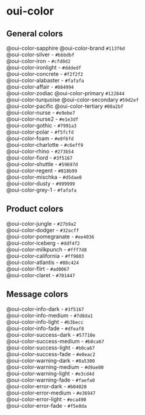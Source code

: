 # oui-color

<component-status cx-design="complete" ux="rc"></component-status>

## General colors

<div class="container-fluid row">
  <div class="col-xs-12 col-sm-3 col-md-2">
    <div class="oui-color-badge oui-color-badge_oui-color-sapphire">
      <span class="oui-color-badge__prop">@oui-color-sapphire</span>
      <span class="oui-color-badge__prop">@oui-color-brand</span>
      <span class="oui-color-badge__prop">
        <code>#113f6d</code>
      </span>
    </div>
  </div>

  <div class="col-xs-12 col-sm-3 col-md-2">
    <div class="oui-color-badge oui-color-badge_oui-color-silver">
      <span class="oui-color-badge__prop">@oui-color-silver</span>
      <span class="oui-color-badge__prop">-</span>
      <span class="oui-color-badge__prop">
        <code>#bbbdbf</code>
      </span>
    </div>
  </div>

  <div class="col-xs-12 col-sm-3 col-md-2">
    <div class="oui-color-badge oui-color-badge_oui-color-iron">
      <span class="oui-color-badge__prop">@oui-color-iron</span>
      <span class="oui-color-badge__prop">-</span>
      <span class="oui-color-badge__prop">
        <code>#cfd0d2</code>
      </span>
    </div>
  </div>

  <div class="col-xs-12 col-sm-3 col-md-2">
    <div class="oui-color-badge oui-color-badge_oui-color-ironlight">
      <span class="oui-color-badge__prop">@oui-color-ironlight</span>
      <span class="oui-color-badge__prop">-</span>
      <span class="oui-color-badge__prop">
        <code>#dddedf</code>
      </span>
    </div>
  </div>

  <div class="col-xs-12 col-sm-3 col-md-2">
    <div class="oui-color-badge oui-color-badge_oui-color-concrete">
      <span class="oui-color-badge__prop">@oui-color-concrete</span>
      <span class="oui-color-badge__prop">-</span>
      <span class="oui-color-badge__prop">
        <code>#f2f2f2</code>
      </span>
    </div>
  </div>

  <div class="col-xs-12 col-sm-3 col-md-2">
    <div class="oui-color-badge oui-color-badge_oui-color-alabaster">
      <span class="oui-color-badge__prop">@oui-color-alabaster</span>
      <span class="oui-color-badge__prop">-</span>
      <span class="oui-color-badge__prop">
        <code>#fafafa</code>
      </span>
    </div>
  </div>

  <div class="col-xs-12 col-sm-3 col-md-2">
    <div class="oui-color-badge oui-color-badge_oui-color-affair">
      <span class="oui-color-badge__prop">@oui-color-affair</span>
      <span class="oui-color-badge__prop">-</span>
      <span class="oui-color-badge__prop">
        <code>#884994</code>
      </span>
    </div>
  </div>

  <div class="col-xs-12 col-sm-3 col-md-2">
    <div class="oui-color-badge oui-color-badge_oui-color-zodiac">
      <span class="oui-color-badge__prop">@oui-color-zodiac</span>
      <span class="oui-color-badge__prop">@oui-color-primary</span>
      <span class="oui-color-badge__prop">
        <code>#122844</code>
      </span>
    </div>
  </div>

  <div class="col-xs-12 col-sm-3 col-md-2">
    <div class="oui-color-badge oui-color-badge_oui-color-turquoise">
      <span class="oui-color-badge__prop">@oui-color-turquoise</span>
      <span class="oui-color-badge__prop">@oui-color-secondary</span>
      <span class="oui-color-badge__prop">
        <code>#59d2ef</code>
      </span>
    </div>
  </div>

  <div class="col-xs-12 col-sm-3 col-md-2">
    <div class="oui-color-badge oui-color-badge_oui-color-pacific">
      <span class="oui-color-badge__prop">@oui-color-pacific</span>
      <span class="oui-color-badge__prop">@oui-color-tertiary</span>
      <span class="oui-color-badge__prop">
        <code>#00a2bf</code>
      </span>
    </div>
  </div>

  <div class="col-xs-12 col-sm-3 col-md-2">
    <div class="oui-color-badge oui-color-badge_oui-color-nurse">
      <span class="oui-color-badge__prop">@oui-color-nurse</span>
      <span class="oui-color-badge__prop">-</span>
      <span class="oui-color-badge__prop">
        <code>#e9ebe7</code>
      </span>
    </div>
  </div>

  <div class="col-xs-12 col-sm-3 col-md-2">
    <div class="oui-color-badge oui-color-badge_oui-color-nurse2">
      <span class="oui-color-badge__prop">@oui-color-nurse2</span>
      <span class="oui-color-badge__prop">-</span>
      <span class="oui-color-badge__prop">
        <code>#e1e3df</code>
      </span>
    </div>
  </div>

  <div class="col-xs-12 col-sm-3 col-md-2">
    <div class="oui-color-badge oui-color-badge_oui-color-gothic">
      <span class="oui-color-badge__prop">@oui-color-gothic</span>
      <span class="oui-color-badge__prop">-</span>
      <span class="oui-color-badge__prop">
        <code>#7991a3</code>
      </span>
    </div>
  </div>

  <div class="col-xs-12 col-sm-3 col-md-2">
    <div class="oui-color-badge oui-color-badge_oui-color-polar">
      <span class="oui-color-badge__prop">@oui-color-polar</span>
      <span class="oui-color-badge__prop">-</span>
      <span class="oui-color-badge__prop">
        <code>#f5fcfd</code>
      </span>
    </div>
  </div>

  <div class="col-xs-12 col-sm-3 col-md-2">
    <div class="oui-color-badge oui-color-badge_oui-color-foam">
      <span class="oui-color-badge__prop">@oui-color-foam</span>
      <span class="oui-color-badge__prop">-</span>
      <span class="oui-color-badge__prop">
        <code>#e0f6fd</code>
      </span>
    </div>
  </div>

  <div class="col-xs-12 col-sm-3 col-md-2">
    <div class="oui-color-badge oui-color-badge_oui-color-charlotte">
      <span class="oui-color-badge__prop">@oui-color-charlotte</span>
      <span class="oui-color-badge__prop">-</span>
      <span class="oui-color-badge__prop">
        <code>#c6eff9</code>
      </span>
    </div>
  </div>

  <div class="col-xs-12 col-sm-3 col-md-2">
    <div class="oui-color-badge oui-color-badge_oui-color-rhino">
      <span class="oui-color-badge__prop">@oui-color-rhino</span>
      <span class="oui-color-badge__prop">-</span>
      <span class="oui-color-badge__prop">
        <code>#273b54</code>
      </span>
    </div>
  </div>

  <div class="col-xs-12 col-sm-3 col-md-2">
    <div class="oui-color-badge oui-color-badge_oui-color-fiord">
      <span class="oui-color-badge__prop">@oui-color-fiord</span>
      <span class="oui-color-badge__prop">-</span>
      <span class="oui-color-badge__prop">
        <code>#3f5167</code>
      </span>
    </div>
  </div>

  <div class="col-xs-12 col-sm-3 col-md-2">
    <div class="oui-color-badge oui-color-badge_oui-color-shuttle">
      <span class="oui-color-badge__prop">@oui-color-shuttle</span>
      <span class="oui-color-badge__prop">-</span>
      <span class="oui-color-badge__prop">
        <code>#59697d</code>
      </span>
    </div>
  </div>

  <div class="col-xs-12 col-sm-3 col-md-2">
    <div class="oui-color-badge oui-color-badge_oui-color-regent">
      <span class="oui-color-badge__prop">@oui-color-regent</span>
      <span class="oui-color-badge__prop">-</span>
      <span class="oui-color-badge__prop">
        <code>#818b99</code>
      </span>
    </div>
  </div>

  <div class="col-xs-12 col-sm-3 col-md-2">
    <div class="oui-color-badge oui-color-badge_oui-color-mischka">
      <span class="oui-color-badge__prop">@oui-color-mischka</span>
      <span class="oui-color-badge__prop">-</span>
      <span class="oui-color-badge__prop">
        <code>#d5dae0</code>
      </span>
    </div>
  </div>

  <div class="col-xs-12 col-sm-3 col-md-2">
    <div class="oui-color-badge oui-color-badge_oui-color-dusty">
      <span class="oui-color-badge__prop">@oui-color-dusty</span>
      <span class="oui-color-badge__prop">-</span>
      <span class="oui-color-badge__prop">
        <code>#999999</code>
      </span>
    </div>
  </div>

  <div class="col-xs-12 col-sm-3 col-md-2">
    <div class="oui-color-badge oui-color-badge_oui-color-grey-1">
      <span class="oui-color-badge__prop">@oui-color-grey-1</span>
      <span class="oui-color-badge__prop">-</span>
      <span class="oui-color-badge__prop">
        <code>#fafafa</code>
      </span>
    </div>
  </div>
</div>

## Product colors

<div class="container-fluid row">
  <div class="col-xs-12 col-sm-3 col-md-2">
    <div class="oui-color-badge oui-color-badge_oui-color-jungle">
      <span class="oui-color-badge__prop">@oui-color-jungle</span>
      <span class="oui-color-badge__prop">-</span>
      <span class="oui-color-badge__prop">
        <code>#27b9a2</code>
      </span>
    </div>
  </div>

  <div class="col-xs-12 col-sm-3 col-md-2">
    <div class="oui-color-badge oui-color-badge_oui-color-dodger">
      <span class="oui-color-badge__prop">@oui-color-dodger</span>
      <span class="oui-color-badge__prop">-</span>
      <span class="oui-color-badge__prop">
        <code>#32acff</code>
      </span>
    </div>
  </div>

  <div class="col-xs-12 col-sm-3 col-md-2">
    <div class="oui-color-badge oui-color-badge_oui-color-pomegranate">
      <span class="oui-color-badge__prop">@oui-color-pomegranate</span>
      <span class="oui-color-badge__prop">-</span>
      <span class="oui-color-badge__prop">
        <code>#ee4036</code>
      </span>
    </div>
  </div>

  <div class="col-xs-12 col-sm-3 col-md-2">
    <div class="oui-color-badge oui-color-badge_oui-color-iceberg">
      <span class="oui-color-badge__prop">@oui-color-iceberg</span>
      <span class="oui-color-badge__prop">-</span>
      <span class="oui-color-badge__prop">
        <code>#ddf4f2</code>
      </span>
    </div>
  </div>

  <div class="col-xs-12 col-sm-3 col-md-2">
    <div class="oui-color-badge oui-color-badge_oui-color-milkpunch">
      <span class="oui-color-badge__prop">@oui-color-milkpunch</span>
      <span class="oui-color-badge__prop">-</span>
      <span class="oui-color-badge__prop">
        <code>#fff7d8</code>
      </span>
    </div>
  </div>

  <div class="col-xs-12 col-sm-3 col-md-2">
    <div class="oui-color-badge oui-color-badge_oui-color-california">
      <span class="oui-color-badge__prop">@oui-color-california</span>
      <span class="oui-color-badge__prop">-</span>
      <span class="oui-color-badge__prop">
        <code>#ff9803</code>
      </span>
    </div>
  </div>

  <div class="col-xs-12 col-sm-3 col-md-2">
    <div class="oui-color-badge oui-color-badge_oui-color-atlantis">
      <span class="oui-color-badge__prop">@oui-color-atlantis</span>
      <span class="oui-color-badge__prop">-</span>
      <span class="oui-color-badge__prop">
        <code>#88c424</code>
      </span>
    </div>
  </div>

  <div class="col-xs-12 col-sm-3 col-md-2">
    <div class="oui-color-badge oui-color-badge_oui-color-flirt">
      <span class="oui-color-badge__prop">@oui-color-flirt</span>
      <span class="oui-color-badge__prop">-</span>
      <span class="oui-color-badge__prop">
        <code>#ad0067</code>
      </span>
    </div>
  </div>

  <div class="col-xs-12 col-sm-3 col-md-2">
    <div class="oui-color-badge oui-color-badge_oui-color-claret">
      <span class="oui-color-badge__prop">@oui-color-claret</span>
      <span class="oui-color-badge__prop">-</span>
      <span class="oui-color-badge__prop">
        <code>#701447</code>
      </span>
    </div>
  </div>
</div>

## Message colors

<div class="container-fluid row">
  <div class="col-xs-12 col-sm-3 col-md-2">
    <div class="oui-color-badge oui-color-badge_oui-color-info-dark">
      <span class="oui-color-badge__prop">@oui-color-info-dark</span>
      <span class="oui-color-badge__prop">-</span>
      <span class="oui-color-badge__prop">
        <code>#3f5167</code>
      </span>
    </div>
  </div>

  <div class="col-xs-12 col-sm-3 col-md-2">
    <div class="oui-color-badge oui-color-badge_oui-color-info-medium">
      <span class="oui-color-badge__prop">@oui-color-info-medium</span>
      <span class="oui-color-badge__prop">-</span>
      <span class="oui-color-badge__prop">
        <code>#7d8da1</code>
      </span>
    </div>
  </div>

  <div class="col-xs-12 col-sm-3 col-md-2">
    <div class="oui-color-badge oui-color-badge_oui-color-info-light">
      <span class="oui-color-badge__prop">@oui-color-info-light</span>
      <span class="oui-color-badge__prop">-</span>
      <span class="oui-color-badge__prop">
        <code>#b3becc</code>
      </span>
    </div>
  </div>

  <div class="col-xs-12 col-sm-3 col-md-2">
    <div class="oui-color-badge oui-color-badge_oui-color-info-fade">
      <span class="oui-color-badge__prop">@oui-color-info-fade</span>
      <span class="oui-color-badge__prop">-</span>
      <span class="oui-color-badge__prop">
        <code>#dfeaf8</code>
      </span>
    </div>
  </div>

  <div class="col-xs-12 col-sm-3 col-md-2">
    <div class="oui-color-badge oui-color-badge_oui-color-success-dark">
      <span class="oui-color-badge__prop">@oui-color-success-dark</span>
      <span class="oui-color-badge__prop">-</span>
      <span class="oui-color-badge__prop">
        <code>#57710e</code>
      </span>
    </div>
  </div>

  <div class="col-xs-12 col-sm-3 col-md-2">
    <div class="oui-color-badge oui-color-badge_oui-color-success-medium">
      <span class="oui-color-badge__prop">@oui-color-success-medium</span>
      <span class="oui-color-badge__prop">-</span>
      <span class="oui-color-badge__prop">
        <code>#b0ca67</code>
      </span>
    </div>
  </div>

  <div class="col-xs-12 col-sm-3 col-md-2">
    <div class="oui-color-badge oui-color-badge_oui-color-success-light">
      <span class="oui-color-badge__prop">@oui-color-success-light</span>
      <span class="oui-color-badge__prop">-</span>
      <span class="oui-color-badge__prop">
        <code>#b0ca67</code>
      </span>
    </div>
  </div>

  <div class="col-xs-12 col-sm-3 col-md-2">
    <div class="oui-color-badge oui-color-badge_oui-color-success-fade">
      <span class="oui-color-badge__prop">@oui-color-success-fade</span>
      <span class="oui-color-badge__prop">-</span>
      <span class="oui-color-badge__prop">
        <code>#e0eac2</code>
      </span>
    </div>
  </div>

  <div class="col-xs-12 col-sm-3 col-md-2">
    <div class="oui-color-badge oui-color-badge_oui-color-warning-dark">
      <span class="oui-color-badge__prop">@oui-color-warning-dark</span>
      <span class="oui-color-badge__prop">-</span>
      <span class="oui-color-badge__prop">
        <code>#8a5300</code>
      </span>
    </div>
  </div>

  <div class="col-xs-12 col-sm-3 col-md-2">
    <div class="oui-color-badge oui-color-badge_oui-color-warning-medium">
      <span class="oui-color-badge__prop">@oui-color-warning-medium</span>
      <span class="oui-color-badge__prop">-</span>
      <span class="oui-color-badge__prop">
        <code>#d9ae00</code>
      </span>
    </div>
  </div>

  <div class="col-xs-12 col-sm-3 col-md-2">
    <div class="oui-color-badge oui-color-badge_oui-color-warning-light">
      <span class="oui-color-badge__prop">@oui-color-warning-light</span>
      <span class="oui-color-badge__prop">-</span>
      <span class="oui-color-badge__prop">
        <code>#e3cd4d</code>
      </span>
    </div>
  </div>

  <div class="col-xs-12 col-sm-3 col-md-2">
    <div class="oui-color-badge oui-color-badge_oui-color-warning-fade">
      <span class="oui-color-badge__prop">@oui-color-warning-fade</span>
      <span class="oui-color-badge__prop">-</span>
      <span class="oui-color-badge__prop">
        <code>#faefa0</code>
      </span>
    </div>
  </div>

  <div class="col-xs-12 col-sm-3 col-md-2">
    <div class="oui-color-badge oui-color-badge_oui-color-error-dark">
      <span class="oui-color-badge__prop">@oui-color-error-dark</span>
      <span class="oui-color-badge__prop">-</span>
      <span class="oui-color-badge__prop">
        <code>#b04020</code>
      </span>
    </div>
  </div>

  <div class="col-xs-12 col-sm-3 col-md-2">
    <div class="oui-color-badge oui-color-badge_oui-color-error-medium">
      <span class="oui-color-badge__prop">@oui-color-error-medium</span>
      <span class="oui-color-badge__prop">-</span>
      <span class="oui-color-badge__prop">
        <code>#e36947</code>
      </span>
    </div>
  </div>

  <div class="col-xs-12 col-sm-3 col-md-2">
    <div class="oui-color-badge oui-color-badge_oui-color-error-light">
      <span class="oui-color-badge__prop">@oui-color-error-light</span>
      <span class="oui-color-badge__prop">-</span>
      <span class="oui-color-badge__prop">
        <code>#eca490</code>
      </span>
    </div>
  </div>

  <div class="col-xs-12 col-sm-3 col-md-2">
    <div class="oui-color-badge oui-color-badge_oui-color-error-fade">
      <span class="oui-color-badge__prop">@oui-color-error-fade</span>
      <span class="oui-color-badge__prop">-</span>
      <span class="oui-color-badge__prop">
        <code>#f5e0da</code>
      </span>
    </div>
  </div>
</div>
